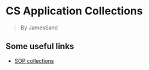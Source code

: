 # CS Application Collections
> By JamesSand

## Some useful links
- [SOP collections](https://cs-sop.notion.site/CS-PhD-Statements-of-Purpose-df39955313834889b7ac5411c37b958d)

